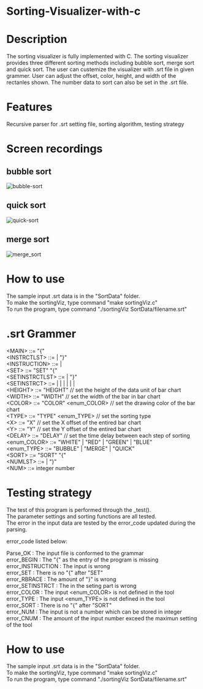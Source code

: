 # Sorting-Visualizer-with-c

# Description
The sorting visualizer is fully implemented with C. The sorting visualizer provides three different sorting methods including bubble sort, merge sort and quick sort. The user can custemize the visualizer with .srt file in given grammer. User can adjust the offset, color, height, and width of the rectanles shown. The number data to sort can also be set in the .srt file.

# Features
Recursive parser for .srt setting file, sorting algorithm, testing strategy

# Screen recordings
## bubble sort
![bubble-sort](https://user-images.githubusercontent.com/31298786/147676686-41a9b11f-cafd-441c-9af6-6fa2a8b2f48f.gif)
  
## quick sort
![quick-sort](https://user-images.githubusercontent.com/31298786/147678853-460a6c04-48de-49b2-aee3-a73ae84898d9.gif)

## merge sort
![merge_sort](https://user-images.githubusercontent.com/31298786/147679490-fd1e9c11-a66f-42db-b9cf-cb69fc95a767.gif)

# How to use
The sample input .srt data is in the "SortData" folder. <br />
To make the sortingViz, type command "make sortingViz.c" <br />
To run the program, type command "./sortingViz SortData/filename.srt" <br />

# .srt Grammer
\<MAIN> ::= "{" <INSTRCTLST> <br />
\<INSTRCTLST> ::= <INSTRUCTION><INSTRCTLST> | "}" <br />
\<INSTRUCTION> ::= <SET> | <SORT> <br />
\<SET> ::= "SET" "{" <SETINSTRCTLST> <br />
\<SETINSTRCTLST> ::= <SETINSTRCT><SETINSTRCTLST> | "}" <br />
\<SETINSTRCT> ::= <HEIGHT> | <WIDTH> | <COLOR> | <TYPE> | <X> | <Y> | <DELAY> <br />
\<HEIGHT> ::= "HEIGHT" <NUM>   // set the height of the data unit of bar chart  <br />
\<WIDTH> ::= "WIDTH" <NUM>   // set the width of the bar in bar chart  <br />
\<COLOR> ::= "COLOR" <enum_COLOR>   // set the drawing color of the bar chart  <br />
\<TYPE> ::= "TYPE" <enum_TYPE>   // set the sorting type  <br />
\<X> ::= "X" <NUM>   // set the X offset of the entired bar chart  <br />
\<Y> ::= "Y" <NUM>   // set the Y offset of the entired bar chart  <br />
\<DELAY> ::= "DELAY" <NUM>   // set the time delay between each step of sorting  <br />
\<enum_COLOR> ::= "WHITE" | "RED" | "GREEN" | "BLUE" <br />
\<enum_TYPE> ::= "BUBBLE" | "MERGE" | "QUICK" <br />
\<SORT> ::= "SORT" "{" <NUMLST> <br />
\<NUMLST> ::= <NUM><NUMLST> | "}" <br />
\<NUM> ::= integer number <br />
  
# Testing strategy
The test of this program is performed through the _test(). <br />
The parameter settings and sorting functions are all tested. <br />
The error in the input data are tested by the error_code updated during the parsing. <br />

error_code listed below: <br />

Parse_OK : The input file is conformed to the grammar  <br />
error_BEGIN : The "{" as the entry of the program is missing <br />
error_INSTRUCTION : The <INSTRUCTION> input is wrong <br />
error_SET : There is no "{" after "SET"  <br />
error_RBRACE : The amount of "}" is wrong <br />
error_SETINSTRCT : The <SETINSTRCT> in the seting part is wrong <br />
error_COLOR : The input <enum_COLOR> is not defined in the tool <br />
error_TYPE : The input <enum_TYPE> is not defined in the tool <br />
error_SORT : There is no "{" after "SORT" <br />
error_NUM : The input is not a number which can be stored in integer <br />
error_CNUM : The amount of the input number exceed the maximun setting of the tool  <br />

  
# How to use
The sample input .srt data is in the "SortData" folder. <br />
To make the sortingViz, type command "make sortingViz.c" <br />
To run the program, type command "./sortingViz SortData/filename.srt" <br />
  
